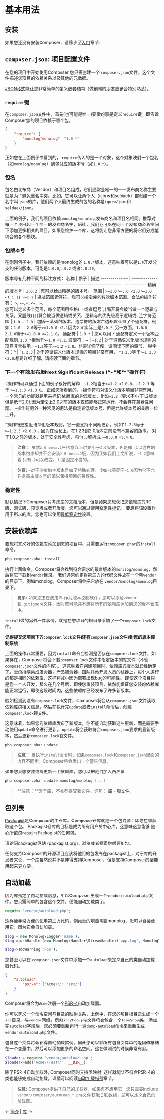 # 基本用法

## 安装

如果您还没有安装Composer，请移步至[入门](00-intro.md)章节.

## `composer.json`: 项目配置文件

在您的项目中开始使用Composer,您只需创建一个 `composer.json`文件，这个文件描述您项目的依赖关系以及其他的元数据。

[JSON格式](http://json.org/)能让您非常简单的定义嵌套结构（做前端的朋友应该会特别熟悉）。

###  `require` 键

在`composer.json`文件中，首先(也可能是唯一)要做的事是定义`require`键，即告诉Composer您的项目依赖于哪个包。

```json
{
    "require": {
        "monolog/monolog": "1.0.*"
    }
}
```

正如您在上面例子中看到的， `require`传入的是一个对象，这个对象映射一个包名（如`monolog/monolog`）到包对应的版本号（如`1.0.*`）。

### 包名

包名由发布商（Vendor）和项目名组成，它们通常是唯一的——发布商名称主要就是为了避免重名冲突。比如，它可以让两个人（igorw和seldaek）都创建一个名字叫 `json`的库，他们两个人最终生成的包的名称是`igorw/json`和`seldaek/json`。

上面的例子，我们的项目依赖 `monolog/monolog`,发布商名和项目名相同。推荐对每一个项目起一个唯一的发布商名字，后续，我们还可以在同一个发布商命名空间下添加更多相关的项目。如果您维护一个库，这将能让您非常方便的将它们分成低耦合的各个模块。

### 包版本号

在刚刚例子中，我们依赖的是monolog的 `1.0.*`版本，这意味着可以是`1.0`开发分支的任何版本，可能是`1.0.0`,`1.0.2` 或者`1.0.20`。

版本号有几种不同的标注方式：
名称           | 例子                                                                     | 描述
-------------- | ------------------------------------------------------------------------ | -----------
精确的版本号   | `1.0.2`                                                                  | 您可以给出精确的版本号。
范围           | `>=1.0` `>=1.0 <2.0` <code>&gt;=1.0 &lt;1.1 &#124;&#124; &gt;=1.2</code> | 通过范围运算符，您可以指定库的有效版本范围。合法的操作符有： `>`, `>=`, `<`, `<=`, `!=`. <br />您可以定义多个范围，每个范围用空格(<code> </code>) 或者逗号(`,`)隔开将会被当做一个逻辑与关系，双竖线(<code>&#124;&#124;</code>)将会被当做逻辑或关系。逻辑与的优先级高于逻辑或.
连字符范围     | `1.0 - 2.0`                                                              | 包括一系列的版本。连字符的版本右边都默认带了个通配符，例如：`1.0 - 2.0`等于`>=1.0.0 <2.1`因为`2.0` 实际上是`2.0.*`. 另一方面，`1.0.0 - 2.1.0`等于`>=1.0.0 <=2.1.0`。
通配符         | `1.0.*`                                                                  | 您可以用 `*` 通配符定义一个版本匹配规则. `1.0.*`相当于`>=1.0 <1.1`.
波浪符：~      | `~1.2`                                                                   | 对于遵循语义化版本规则的项目非常有用，`~1.2`等于`>=1.2 <2.0`。想要详细了解，请阅读下面的章节。
脱字符：^      | `^1.2.3`                                                                 | 对于遵循语义化版本规则的项目非常有用， `^1.2.3`等于`>=1.2.3 <2.0`.想要详细了解，请阅读下面的章节。

### 下一个有效发布版Next Significant Release (“~”和“^”操作符)

`~`操作符可以通过下面的例子很好的解释：`~1.2`相当于`>=1.2 <2.0.0`，`~1.2.3` 等于 `>=1.2.3 <1.3.0`。
正如您所看到的，`~`操作符将对[语义化版本](http://semver.org/)项目非常有用。一个常见的功能就是用来标记
依赖库的最低版本，比如`~1.2`（要求不小于1.2版本,但是低于2.0),因为理论上2.0之前的版本应该能够正常运行，不会存在兼容性问题。
`~`操作符另外一种常见的用法是指定最低版本号，但是允许版本号的最后一位上升。

 `^`操作符更接近语义化版本规则，它一直支持不间断更新。例如`^1.2.3`等于`>=1.2.3 <2.0.0` ，因为在理论上，在1.2.3到2.0版本之前没有不兼容的版本。
 对于1.0之前的版本，处于安全性考虑，将`^0.3`解析成 `>=0.3.0 <0.4.0`。

> **注意：** 虽然`2.0-beta.1`严格意义上讲要小于`2.0`版本，但是像 `~1.2`这样的版本约束却并不会安装`2.0-beta.1`版，因为正如我们上文所说，`~1.2`意味着
>只有`.2`可以改变，`1.`是固定不变的。

> **注意:**  `~`对于直接加主版本号做了特殊处理，比如`~1`等同于`~1.0`因为它不允许提高主版本号的值以保持项目的兼容性。

### 稳定性

默认情况下Composer只考虑库的文档版本，但是如果您想获取您依赖库的RC版、测试版、预览版或者开发版，您可以通过使用[稳定性标记](04-schema.md#package-links)。
要想将该设置作用于所以的库，您也可以使用[最低稳定性](04-schema.md#minimum-stability)设置。

## 安装依赖库

要想将定义好的依赖库添加到您的项目中，只需要运行`composer.phar`的`install`命令。

```sh
php composer.phar install
```

执行上面命令，Composer将会找到符合要求的最新版本的`monolog/monolog`，然后将它下载到`vendor`目录。
我们通常约定将第三方的代码文件放在一个叫`vendor`的目录下，例如monolog，Composer将会把它放在 `vendor/monolog/monolog`目录下。

> **提示:** 如果您正在使用Git作为版本控制软件，您可以添加`vendor`到`.gitignore`文件，因为您可能并不想将所有的依赖库添加到您的版本仓库中。

`install`做的另外一件事情，就是在您项目的根目录添加了一个`composer.lock`文件。

**记得提交您项目下的`composer.lock`文件(还有`composer.json`文件)到您的版本控制系统**

上面的操作非常重要，因为`install`命令会检测是否存在`composer.lock`文件，如果存在，Composer将会下载`composer.lock`文件中指定版本的库文件（不管`composer.json`文件的内容）。
这意味着在创建项目时，依赖库的版本就已经确定了。您的持续集成服务器，产品服务器，团队其他开发人员的机器上，每个人运行的都是相同的依赖库，这样将减小因为部署出现bug的可能性。
即使这个项目只是您一个人开发，那么在几个月后，即使您重装项目，依然能保证您安装的依赖库能正常运行，即使这段时间内，这些依赖库已经发布了许多新版本。

假如检测到没有`composer.lock`文件，Composer将会从`composer.json`文件读取依赖库的相关信息，然后在执行完`update`或者`install`命令后，创建`composer.lock`锁文件。

这意味着，如果您的依赖库发布了新版本，你不能自动获取这些更新，而是需要手动使用`update`命令进行更新。
`update`将会获取符合`composer.json`要求的最新版本，然后更新`composer.lock`锁文件。

```sh
php composer.phar update
```
> **注意：** 当执行`install`命令时，如果`composer.lock`和`composer.json`里面的内容不同步，Composer将会发出一个警告信息。

如果您只想安装或者更新一个依赖库，您可以把他们加入白名单

```sh
php composer.phar update monolog/monolog [...]
```

> **注意：**对于库，不推荐提交锁文件。详见： [库 - 锁文件](02-libraries.md#lock-file).

## 包列表

[Packagist](https://packagist.org/)是Composer的主仓库。Composer仓库就是一个包的源：即您在哪获取这个包。
 Packagist仓库的目标是成为所有用户的中心库，这意味这您能够 随心所欲的`require`Packagist的任何包。

请访问[packagist网站](https://packagist.org/) (packagist.org)，浏览或者搜索您想要的包。

任何支持Composer的开源项目应该将他们的包发布在packagist上，对于库的开发者来说，一个库虽然说并不是非得支持Composer，但是支持Composer的话能用起来更方便。

## 自动加载

因为库指定了自动加载信息，所以Composer生成一个`vendor/autoload.php`文件。您只需简单的包含这个文件，便能自动加载类了。
```php
require 'vendor/autoload.php';
```

这样能非常方便的使用第三方代码，例如您的项目需要monolog，您可以直接使用它，因为它会自动加载。
```php
$log = new Monolog\Logger('name');
$log->pushHandler(new Monolog\Handler\StreamHandler('app.log', Monolog\Logger::WARNING));

$log->addWarning('Foo');
```

您甚至可以在 `composer.json`文件中添加一个`autoload`来定义自己的类自动加载器代码。

```json
{
    "autoload": {
        "psr-4": {"Acme\\": "src/"}
    }
}
```

Composer将会为`Acme`注册一个[PSR-4](http://www.php-fig.org/psr/psr-4/)自动加载器。

你可以定义一个命名空间与目录的映射关系，上例中，在您的项目根目录生成一个`src`目录，与`vendor`同级。例如`src/Foo.php`文件将会包含一个`Acme\Foo`类。
添加完`autoload`字段后，您必须要重新运行一遍`dump-autoload`命令来重新生成`vendor/autoload.php`文件。

包含这个文件将会获得自动加载实例，因此您可以将所有包含文件中的返回值存储在一个变量中，然后可以添加更多的命名空间。这在做测试的时候非常有用。

```php
$loader = require 'vendor/autoload.php';
$loader->add('Acme\\Test\\', __DIR__);
```

除了PSR-4自动加载外, Composer同时支持类映射. 这样就能让不符合PSR-4的类也能够完成自动加载。详情可以阅读[自动加载指引](04-schema.md#autoload)章节。

> **注意:** Composer提供了自己的加载器，如果您不想用它，您只需要include `vendor/composer/autoload_*.php`文件获取关联数组，就可以定义自己的加载器。

&larr; [简介](00-intro.md)  |  [库](02-libraries.md) &rarr;